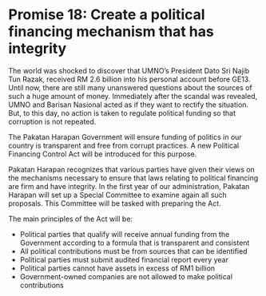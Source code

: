 # Promise 18: Create a political financing mechanism that has integrity

The world was shocked to discover that UMNO’s President Dato Sri Najib Tun Razak, received RM 2.6 billion into his personal account before GE13. Until now, there are still many unanswered questions about the sources of such a huge amount of money. Immediately after the scandal was revealed, UMNO and Barisan Nasional acted as if they want to rectify the situation. But, to this day, no action is taken to regulate political funding so that corruption is not repeated.

The Pakatan Harapan Government will ensure funding of politics in our country is transparent and free from corrupt practices. A new Political Financing Control Act will be introduced for this purpose.

Pakatan Harapan recognizes that various parties have given their views on the mechanisms necessary to ensure that laws relating to political financing are firm and have integrity. In the first year of our administration, Pakatan Harapan will set up a Special Committee to examine again all such proposals. This Committee will be tasked with preparing the Act.

The main principles of the Act will be:

- Political parties that qualify will receive annual funding from the Government according to a formula that is transparent and consistent
- All political contributions must be from sources that can be identified
- Political parties must submit audited financial report every year
- Political parties cannot have assets in excess of RM1 billion
- Government-owned companies are not allowed to make political contributions
